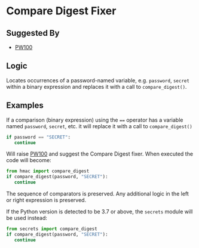 # Compare Digest Fixer

## Suggested By

* [PW100](../checks/PW100.md)

## Logic

Locates occurrences of a password-named variable, e.g. `password`, `secret` within a binary expression and replaces it with a call to `compare_digest()`.

## Examples

If a comparison (binary expression) using the `==` operator has a variable named `password`, `secret`, etc. it will replace it with a call to `compare_digest()`

```python
if password == "SECRET":
   continue
```

Will raise [PW100](../checks/PW100.md) and suggest the Compare Digest fixer. When executed the code will become:

```python
from hmac import compare_digest
if compare_digest(password, "SECRET"):
   continue
```

The sequence of comparators is preserved. Any additional logic in the left or right expression is preserved.

If the Python version is detected to be 3.7 or above, the `secrets` module will be used instead:

```python
from secrets import compare_digest
if compare_digest(password, "SECRET"):
   continue
```